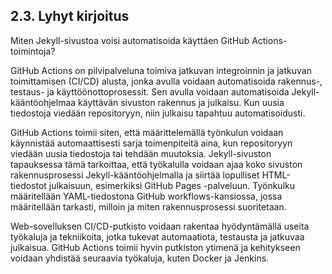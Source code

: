 ## 2.3. Lyhyt kirjoitus

Miten Jekyll-sivustoa voisi automatisoida käyttäen GitHub Actions-toimintoja?

GitHub Actions on pilvipalveluna toimiva jatkuvan integroinnin ja jatkuvan toimittamisen (CI/CD) alusta, jonka avulla voidaan automatisoida rakennus-, testaus- ja käyttöönottoprosessit. Sen avulla voidaan automatisoida Jekyll-kääntöohjelmaa käyttävän sivuston rakennus ja julkaisu. Kun uusia tiedostoja viedään repositoryyn, niin julkaisu tapahtuu automatisoidusti. 

GitHub Actions toimii siten, että määrittelemällä työnkulun voidaan käynnistää automaattisesti sarja toimenpiteitä aina, kun repositoryyn viedään uusia tiedostoja tai tehdään muutoksia. Jekyll-sivuston tapauksessa tämä tarkoittaa, että työkalulla voidaan ajaa koko sivuston rakennusprosessi Jekyll-kääntöohjelmalla ja siirtää lopulliset HTML-tiedostot julkaisuun, esimerkiksi GitHub Pages -palveluun. Työnkulku määritellään YAML-tiedostona GitHub workflows-kansiossa, jossa määritellään tarkasti, milloin ja miten rakennusprosessi suoritetaan.

Web-sovelluksen CI/CD-putkisto voidaan rakentaa hyödyntämällä useita työkaluja ja tekniikoita, jotka tukevat automaatiota, testausta ja jatkuvaa julkaisua. GitHub Actions toimii hyvin putkiston ytimenä ja kehitykseen voidaan yhdistää seuraavia työkaluja, kuten Docker ja Jenkins.








